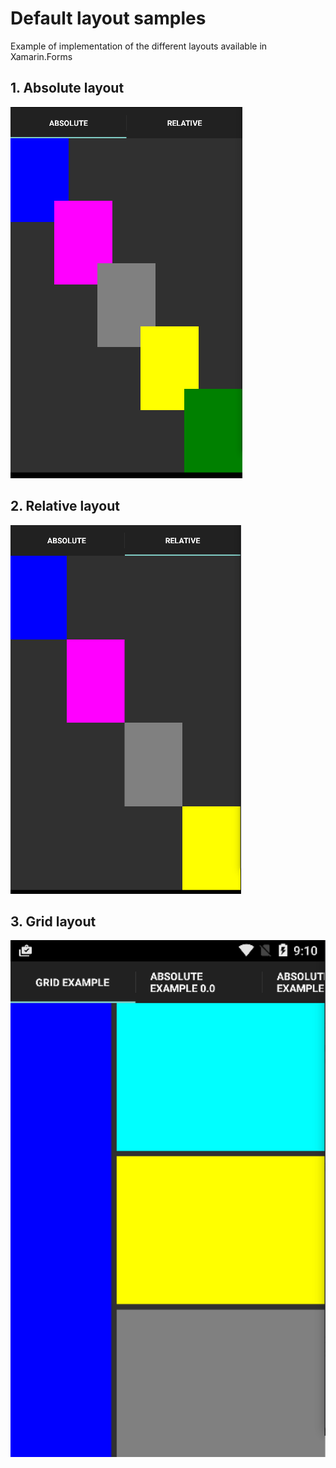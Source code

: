 # Default layout samples

Example of implementation of the different layouts available in Xamarin.Forms

## 1. Absolute layout

![absolute layout](https://github.com/Kimserey/XamarinFormsDefaultLayoutSample/blob/master/img/absolute.png?raw=true)

## 2. Relative layout

![relative layout](https://github.com/Kimserey/XamarinFormsDefaultLayoutSample/blob/master/img/relative.png?raw=true)

## 3. Grid layout

![grid layout](https://github.com/Kimserey/XamarinFormsDefaultLayoutSample/blob/master/img/grid.png?raw=true)